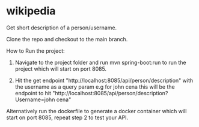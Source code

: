 # wikipedia
Get short description of a person/username.

Clone the repo and checkout to the main branch.

How to Run the project:

1. Navigate to the project folder and run mvn spring-boot:run  to run the project which will start on port 8085.

2. Hit the get endpoint "http://localhost:8085/api/person/description" with the username as a query param e.g for john cena this will be the endpoint to hit
"http://localhost:8085/api/person/description?Username=john cena"

Alternatively run the dockerfile to generate a docker container which will start on port 8085, repeat step 2 to test your API.
